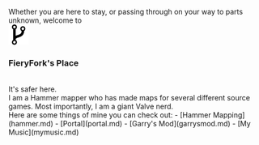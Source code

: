 Whether you are here to stay, or passing through on your way to parts unknown, welcome to <br>
<img src="assets/images/fork.jpg" width="40" height="40">
### FieryFork's Place
<br>
It's safer here.
<br>
I am a Hammer mapper who has made maps for several different source games. Most importantly, I am a giant Valve nerd.
<br>
Here are some things of mine you can check out: 
- [Hammer Mapping](hammer.md)
- [Portal](portal.md)
- [Garry's Mod](garrysmod.md)
- [My Music](mymusic.md)

